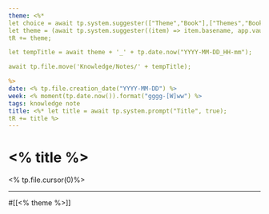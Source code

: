 ```yaml
---
theme: <%* 
let choice = await tp.system.suggester(["Theme","Book"],["Themes","Books"],true,"Choice note type");
let theme = (await tp.system.suggester((item) => item.basename, app.vault.getFiles().filter(file => file.path.includes("Knowledge/"+ choice + "/")), false, 'Choice ' + choice)).basename;
tR += theme;

let tempTitle = await theme + '_' + tp.date.now("YYYY-MM-DD_HH-mm");

await tp.file.move('Knowledge/Notes/' + tempTitle);

%>
date: <% tp.file.creation_date("YYYY-MM-DD") %>
week: <% moment(tp.date.now()).format("gggg-[W]ww") %>
tags: knowledge note
title: <%* let title = await tp.system.prompt("Title", true);
tR += title %>
---
```


# <% title %>
<% tp.file.cursor(0)%>


---
#[[<% theme %>]]



